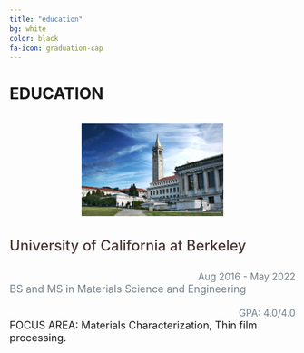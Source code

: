 ```yaml
---
title: "education"
bg: white
color: black
fa-icon: graduation-cap
---
```


# EDUCATION
<br>
<div class="education-block">
	<div align="center"> 
        	<img src="asset/UCBerkeley.jpg" width="250px" />
        </div>
	<br><br>
	<div style="float:left; font-size:1.8em; max-width:520px; color:#493630; font-weight:500;"> University of California at Berkeley<br><br></div>
	<div style="float:right; font-size:1.2em; color:#74808a;">Aug 2016 - May 2022<br></div>
	<div style="float:left; font-size:1.3em; max-width:520px;color:#74808a;">BS and MS in Materials Science and Engineering<br><br></div>
	<div style="float:right; font-size:1.2em;color:#74808a;">GPA: 4.0/4.0</div>
	<div style="float:left; font-size:1.3em;">FOCUS AREA: Materials Characterization, Thin film processing. </div>
	<br><br><br><br><br><br>
</div>
